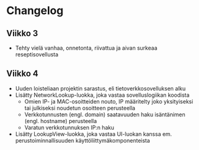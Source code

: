 # Changelog

## Viikko 3

- Tehty vielä vanhaa, onnetonta, riivattua ja aivan surkeaa reseptisovellusta

## Viikko 4

- Uuden loisteliaan projektin sarastus, eli tietoverkkosovelluksen alku
- Lisätty NetworkLookup-luokka, joka vastaa sovelluslogiikan koodista
  - Omien IP- ja MAC-osoitteiden nouto, IP määritelty joko yksityiseksi tai julkiseksi noudetun osoitteen perusteella
  - Verkkotunnusten (engl. domain) saatavuuden haku isäntänimen (engl. hostname) perusteella
  - Varatun verkkotunnuksen IP:n haku
- Lisätty LookupView-luokka, joka vastaa UI-luokan kanssa em. perustoiminnallisuuden käyttöliittymäkomponenteista